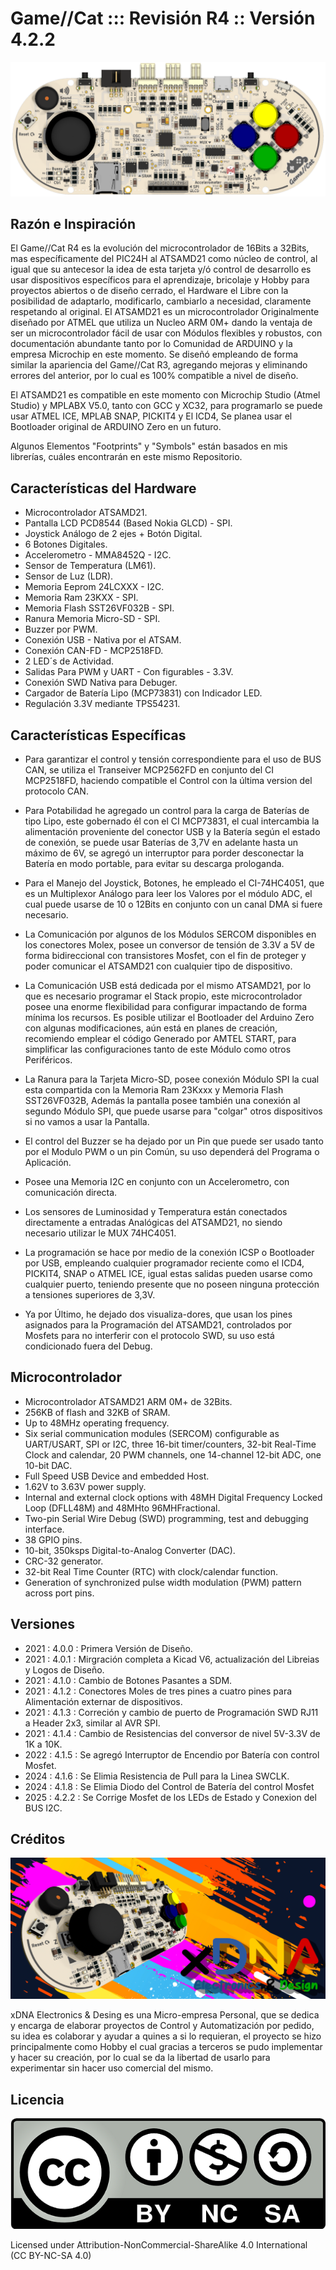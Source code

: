 # Game//Cat ::: Revisión R4 :: Versión 4.2.2

![](https://github.com/trunksx64/GAME_CAT_R4_KICAD/blob/master/Images/Front.png)

## Razón e Inspiración

El Game//Cat R4 es la evolución del microcontrolador de 16Bits a 32Bits, mas específicamente del PIC24H al ATSAMD21 como núcleo de control, al igual que su antecesor la idea de esta tarjeta y/ó control de desarrollo es usar dispositivos específicos para el aprendizaje, bricolaje y Hobby para proyectos abiertos o de diseño cerrado, el Hardware el Libre con la posibilidad de adaptarlo, modificarlo, cambiarlo a necesidad, claramente respetando al original. El ATSAMD21 es un microcontrolador Originalmente diseñado por ATMEL que utiliza un Nucleo ARM 0M+ dando la ventaja de ser un microcontrolador fácil de usar con Módulos flexibles y robustos, con documentación abundante tanto por lo Comunidad de ARDUINO y la empresa Microchip en este momento. Se diseñó empleando de forma similar la apariencia del Game//Cat R3, agregando mejoras y eliminando errores del anterior, por lo cual es 100% compatible a nivel de diseño.

El ATSAMD21 es compatible en este momento con Microchip Studio (Atmel Studio) y MPLABX V5.0, tanto con GCC y XC32, para programarlo se puede usar ATMEL ICE, MPLAB SNAP, PICKIT4 y El ICD4, Se planea usar el Bootloader original de ARDUINO Zero en un futuro.

Algunos Elementos "Footprints" y "Symbols" están basados en mis librerías, cuáles encontrarán en este mismo Repositorio.

## Características del Hardware

  * Microcontrolador ATSAMD21.
  * Pantalla LCD PCD8544 (Based Nokia GLCD) - SPI.
  * Joystick Análogo de 2 ejes + Botón Digital.
  * 6 Botones Digitales.
  * Accelerometro - MMA8452Q - I2C. 
  * Sensor de Temperatura (LM61).
  * Sensor de Luz (LDR).
  * Memoria Eeprom 24LCXXX - I2C.
  * Memoria Ram 23KXX - SPI.
  * Memoria Flash SST26VF032B - SPI.
  * Ranura Memoria Micro-SD - SPI.
  * Buzzer por PWM.
  * Conexión USB - Nativa por el ATSAM.
  * Conexión CAN-FD - MCP2518FD.
  * 2 LED´s de Actividad.
  * Salidas Para PWM y UART - Con figurables - 3.3V.
  * Conexión SWD Nativa para Debuger.
  * Cargador de Batería Lipo (MCP73831) con Indicador LED.
  * Regulación 3.3V mediante TPS54231.

## Características Específicas

* Para garantizar el control y tensión correspondiente para el uso de BUS CAN, se utiliza el Transeiver MCP2562FD en conjunto del CI MCP2518FD, haciendo compatible el Control con la última version del protocolo CAN.

* Para Potabilidad he agregado un control para la carga de Baterías de tipo Lipo, este gobernado él con el CI MCP73831, el cual intercambia la alimentación proveniente del conector USB y la Batería según el estado de conexión, se puede usar Baterías de 3,7V en adelante hasta un máximo de 6V, se agregó un interruptor para porder desconectar la Batería en modo portable, para evitar su descarga prologanda.

* Para el Manejo del Joystick, Botones, he empleado el CI-74HC4051, que es un Multiplexor Análogo para leer los Valores por el módulo ADC, el cual puede usarse de 10 o 12Bits en conjunto con un canal DMA si fuere necesario.

* La Comunicación por algunos de los Módulos SERCOM disponibles en los conectores Molex, posee un conversor de tensión de 3.3V a 5V de forma bidireccional con transistores Mosfet, con el fin de proteger y poder comunicar el ATSAMD21 con cualquier tipo de dispositivo.

* La Comunicación USB está dedicada por el mismo ATSAMD21, por lo que es necesario programar el Stack propio, este microcontrolador posee una enorme flexibilidad para configurar impactando de forma mínima los recursos. Es posible utilizar el Bootloader del Arduino Zero con algunas modificaciones, aún está en planes de creación, recomiendo emplear el código Generado por AMTEL START, para simplificar las configuraciones tanto de este Módulo como otros Periféricos.

* La Ranura para la Tarjeta Micro-SD, posee conexión Módulo SPI la cual esta compartida con la Memoria Ram 23Kxxx y Memoria Flash SST26VF032B, Además la pantalla posee también una conexión al segundo Módulo SPI, que puede usarse para "colgar" otros dispositivos si no vamos a usar la Pantalla.

* El control del Buzzer se ha dejado por un Pin que puede ser usado tanto por el Modulo PWM o un pin Común, su uso dependerá del Programa o Aplicación.

* Posee una Memoria I2C en conjunto con un Accelerometro, con comunicación directa.

* Los sensores de Luminosidad y Temperatura están conectados directamente a entradas Analógicas del ATSAMD21, no siendo necesario utilizar le MUX 74HC4051.

* La programación se hace por medio de la conexión ICSP o Bootloader por USB, empleando cualquier programador reciente como el ICD4, PICKIT4, SNAP o ATMEL ICE, igual estas salidas pueden usarse como cualquier puerto, teniendo presente que no poseen ninguna protección a tensiones superiores de 3,3V.

* Ya por Último, he dejado dos visualiza-dores, que usan los pines asignados para la Programación del ATSAMD21, controlados por Mosfets para no interferir con el protocolo SWD, su uso está condicionado fuera del Debug.

## Microcontrolador

  * Microcontrolador ATSAMD21 ARM 0M+ de 32Bits.
  * 256KB of flash and 32KB of SRAM.
  * Up to 48MHz operating frequency.
  * Six serial communication modules (SERCOM) configurable as UART/USART, SPI or I2C, three 16-bit timer/counters, 32-bit Real-Time Clock and calendar, 20 PWM channels, one 14-channel 12-bit ADC, one 10-bit DAC.
  * Full Speed USB Device and embedded Host.
  * 1.62V to 3.63V power supply.
  * Internal and external clock options with 48MH Digital Frequency Locked Loop (DFLL48M) and 48MHto 96MHFractional.
  * Two-pin Serial Wire Debug (SWD) programming, test and debugging interface.
  * 38 GPIO pins.
  * 10-bit, 350ksps Digital-to-Analog Converter (DAC).
  * CRC-32 generator.
  * 32-bit Real Time Counter (RTC) with clock/calendar function.
  * Generation of synchronized pulse width modulation (PWM) pattern across port pins.

## Versiones

* 2021 : 4.0.0 : Primera Versión de Diseño.
* 2021 : 4.0.1 : Mirgración completa a Kicad V6, actualización del Libreias y Logos de Diseño.
* 2021 : 4.1.0 : Cambio de Botones Pasantes a SDM.
* 2021 : 4.1.2 : Conectores Moles de tres pines a cuatro pines para Alimentación externar de dispositivos.
* 2021 : 4.1.3 : Correción y cambio de puerto de Programación SWD RJ11 a Header 2x3, similar al AVR SPI.
* 2021 : 4.1.4 : Cambio de Resistencias del conversor de nivel 5V-3.3V de 1K a 10K.
* 2022 : 4.1.5 : Se agregó Interruptor de Encendio por Batería con control Mosfet.
* 2024 : 4.1.6 : Se Elimia Resistencia de Pull para la Linea SWCLK.
* 2024 : 4.1.8 : Se Elimia Diodo del Control de Batería del control Mosfet
* 2025 : 4.2.2 : Se Corrige Mosfet de los LEDs de Estado y Conexion del BUS I2C.

## Créditos

![](https://github.com/trunksx64/GAME_CAT_R4_KICAD/blob/master/Images/Banner_GameCat_R4.png)

xDNA Electronics & Desing es una Micro-empresa Personal, que se dedica y encarga de elaborar proyectos de Control y Automatización por pedido, su idea es colaborar y ayudar a quines a si lo requieran, el proyecto se hizo principalmente como Hobby el cual gracias a terceros se pudo implementar y hacer su creación, por lo cual se da la libertad de usarlo para experimentar sin hacer uso comercial del mismo.

## Licencia

![](https://github.com/trunksx64/GAME_CAT_R4_KICAD/blob/master/Images/Creative_Commons.png)

Licensed under Attribution-NonCommercial-ShareAlike 4.0 International (CC BY-NC-SA 4.0)
